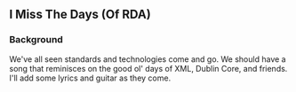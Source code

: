 ## I Miss The Days (Of RDA)

### Background
We've all seen standards and technologies come and go. We should have a song that reminisces on the good ol' days of XML, Dublin Core, and friends. I'll add some lyrics and guitar as they come.



